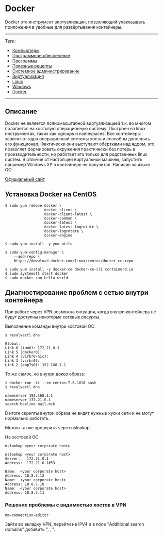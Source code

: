 # Docker

Docker это инструмент виртуализации, позволяющий упаковывать приложения в
удобные для развёртывания контейнеры.

---

Теги:

- [Компьютеры](../../_tags/компьютеры.md)
- [Программное обеспечение](../../_tags/программное%20обеспечение.md)
- [Программы](../../_tags/программы.md)
- [Полезные рецепты](../../_tags/полезные%20рецепты.md)
- [Системное администрирование](../../_tags/системное%20администрирование.md)
- [Виртуализация](../../_tags/виртуализация.md)
- [Linux](../../_tags/linux.md)
- [Windows](../../_tags/windows.md)
- [Docker](../../_tags/docker.md)

---

## Описание

Docker не является полномасштабной виртуализацией т.к. во многом полагается на
хостовую операционную систему. Построен на linux инструментах, таких как
cgroups и namespaces. Все контейнеры зависят от ядра операционной системы хоста
и способны дополнять его функционал. Фактически они выступают обёртками над
ядром, это позволяет формировать окружения практически без потерь в
производительности, но работает это только для родственных linux систем. В
отличие от настоящей виртуальной машины, запустить например Windows XP в
контейнере не получится. Написан на языке GO.

[Официальный сайт](https://docs.docker.com/engine/install/)

## Установка Docker на CentOS

```shell
$ sudo yum remove docker \
                  docker-client \
                  docker-client-latest \
                  docker-common \
                  docker-latest \
                  docker-latest-logrotate \
                  docker-logrotate \
                  docker-engine
```

```shell
$ sudo yum install -y yum-utils
```

```shell
$ sudo yum-config-manager \
    --add-repo \
    https://download.docker.com/linux/centos/docker-ce.repo
```

```shell
$ sudo yum install -y docker-ce docker-ce-cli containerd.io
$ sudo systemctl start docker
$ sudo docker run hello-world
```

## Диагностирование проблем с сетью внутри контейнера

При работе через VPN возможна ситуация, когда внутри контейнера не будут
доступны некоторые сетевые ресурсы.

Выполнение команды внутри хостовой ОС:

```shell
$ resolvectl dns
```

```shell
Global:
Link 6 (tun0): 172.21.0.1
Link 5 (docker0):
Link 4 (virbr0-nic):
Link 3 (virbr0):
Link 2 (enp7s0): 192.168.1.1
```

То же самое, но внутри докер образа:

```shell
$ docker run -ti --rm centos:7.6.1810 bash
$ resolvectl dns
```

```shell
nameserver 192.168.1.1
nameserver 172.21.0.1
search beeline mail.msk
```

В итоге скрипты внутри образа не видят нужные куски сети и не могут нормально
работать.

Можно также проверить через nslookup.

На хостовой ОС:

```shell
nslookup <your corporate host>
```

```shell
nslookup <your corporate host>
Server:   172.21.0.1
Address:  172.21.0.1#53

Name:  <your corporate host>
Address: 10.8.7.12
Name:  <your corporate host>
Address: 10.8.7.10
Name:  <your corporate host>
Address: 10.8.7.11
```

### Решение проблемы с видимостью хостов в VPN

```shell
nm-connection-editor
```

Зайти во вкладку VPN, перейти на IPV4 и в поле "Additional search domains"
добавить "<corporate host1>, <corporate host2>, <corporate host3>".
